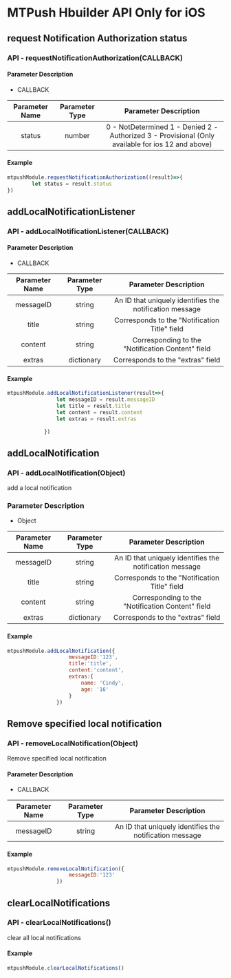 # MTPush Hbuilder API Only for iOS

## request Notification Authorization status
### API - requestNotificationAuthorization(CALLBACK)

#### Parameter Description

- CALLBACK

|Parameter Name|Parameter Type|Parameter Description|
|:-----:|:----:|:-----:|
|status|number|0 - NotDetermined 1 - Denied 2 - Authorized 3 - Provisional (Only available for ios 12 and above)|


#### Example
```javascript
mtpushModule.requestNotificationAuthorization((result)=>{
		let status = result.status
})
```

## addLocalNotificationListener

### API - addLocalNotificationListener(CALLBACK)

#### Parameter Description

- CALLBACK

|Parameter Name|Parameter Type|Parameter Description|
|:-----:|:----:|:-----:|
|messageID|string|An ID that uniquely identifies the notification message|
|title|string|Corresponds to the "Notification Title" field|
|content|string|Corresponding to the "Notification Content" field|
|extras|dictionary|Corresponds to the "extras" field|

#### Example
```javascript
mtpushModule.addLocalNotificationListener(result=>{
				let messageID = result.messageID
				let title = result.title
				let content = result.content
				let extras = result.extras
				
			})
```

## addLocalNotification

### API - addLocalNotification(Object)
add a local notification

### Parameter Description

- Object

|Parameter Name|Parameter Type|Parameter Description|
|:-----:|:----:|:-----:|
|messageID|string|An ID that uniquely identifies the notification message|
|title|string|Corresponds to the "Notification Title" field|
|content|string|Corresponding to the "Notification Content" field|
|extras|dictionary|Corresponds to the "extras" field|

#### Example
```javascript
mtpushModule.addLocalNotification({
					messageID:'123',
					title:'title',
					content:'content',
					extras:{
						name: 'Cindy',
						age: '16'
					}
				})
```

## Remove specified local notification

### API - removeLocalNotification(Object)
Remove specified local notification

#### Parameter Description

- CALLBACK

|Parameter Name|Parameter Type|Parameter Description|
|:-----:|:----:|:-----:|
|messageID|string|An ID that uniquely identifies the notification message|

#### Example
```javascript
mtpushModule.removeLocalNotification({
					messageID:'123'
				})
```

## clearLocalNotifications

### API - clearLocalNotifications()
clear all local notifications

#### Example
```javascript
mtpushModule.clearLocalNotifications()
```








